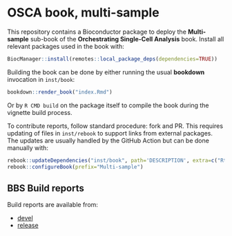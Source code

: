 # OSCA book, multi-sample

This repository contains a Bioconductor package to deploy the **Multi-sample** sub-book of the **Orchestrating Single-Cell Analysis** book.
Install all relevant packages used in the book with:

```r
BiocManager::install(remotes::local_package_deps(dependencies=TRUE))
```

Building the book can be done by either running the usual **bookdown**
invocation in `inst/book`:

```r
bookdown::render_book("index.Rmd")
```

Or by `R CMD build` on the package itself to compile the book during the vignette build process.

To contribute reports, follow standard procedure: fork and PR.
This requires updating of files in `inst/rebook` to support links from external packages.
The updates are usually handled by the GitHub Action but can be done manually with:

```r
rebook::updateDependencies("inst/book", path='DESCRIPTION', extra=c("Rtsne"))
rebook::configureBook(prefix="Multi-sample")
```

## BBS Build reports

Build reports are available from:

- [devel](http://bioconductor.org/checkResults/devel/books-LATEST/OSCA.multisample)
- [release](http://bioconductor.org/checkResults/release/books-LATEST/OSCA.multisample)
